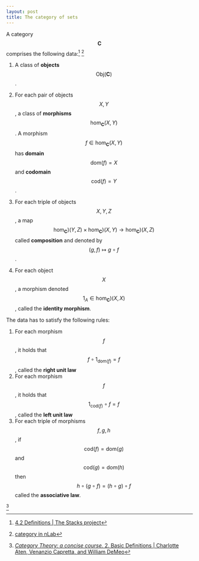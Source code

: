 ```yaml
---
layout: post
title: The category of sets
---
```


A category $$\mathbf{C}$$ comprises the following data:[^3] [^2]

[^3]: [4.2 Definitions \| The Stacks project](https://stacks.math.columbia.edu/tag/0013)

[^2]: [category in nLab](https://ncatlab.org/nlab/show/category)

1. A class of **objects** $$\textrm{Obj}(\mathbf{C})$$.

2. For each pair of objects $$X,Y$$, a class of **morphisms** $$\textrm{hom}_{\mathbf{C}}(X,Y)$$. A morphism $$f \in \textrm{hom}_{\mathbf{C}}(X,Y)$$ has **domain** $$\textrm{dom}(f)=X$$ and **codomain** $$\textrm{cod}(f)=Y$$.

3. For each triple of objects $$X,Y,Z$$, a map
$$
\begin{equation}
\textrm{hom}_{\mathbf{C}})(Y,Z) \times \textrm{hom}_{\mathbf{C}})(X,Y) \to \textrm{hom}_{\mathbf{C}})(X,Z)
\end{equation}
$$
called **composition** and denoted by $$(g,f) \mapsto g \circ f$$.

4. For each object $$X$$, a morphism denoted $$1_A \in \textrm{hom}_{\mathbf{C}})(X,X)$$, called the **identity morphism**.

The data has to satisfy the following rules:

1. For each morphism $$f$$, it holds that $$f \circ 1_{\textrm{dom}(f)} = f$$, called the **right unit law**
2. For each morphism $$f$$, it holds that $$1_{\textrm{cod}(f)} \circ f = f$$, called the **left unit law**
3. For each triple of morphisms $$f,g,h$$, if $$\textrm{cod}(f)=\textrm{dom}(g)$$ and $$\textrm{cod}(g)=\textrm{dom}(h)$$ then
$$
\begin{equation}
h \circ (g \circ f) = (h \circ g) \circ f
\end{equation}
$$
called the **associative law**.






[^1]



[^1]: [*Category Theory: a concise course.* 2. Basic Definitions \| Charlotte Aten, Venanzio Capretta, and William DeMeo](https://categorytheory.gitlab.io/basic_definitions.html)


